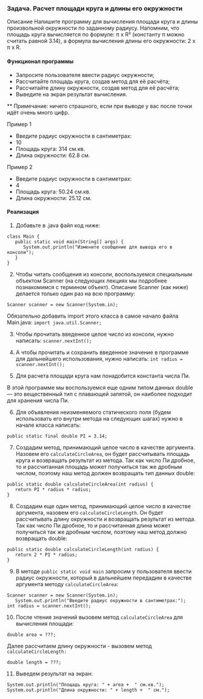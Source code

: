 ### Задача. Расчет площади круга и длины его окружности

Описание
Напишите программу для вычисления площади круга и длины произвольной окружности по заданному радиусу. Напомним, что
площадь круга вычисляется по формуле: π x R² (константу π можно считать равной 3.14), а формула вычисления длины его
окружности: 2 x π x R.

#### Функционал программы

* Запросите пользователя ввести радиус окружности;
* Рассчитайте площадь круга, создав метод для её расчёта;
* Рассчитайте длину окружности, создав метод для её расчёта;
* Выведите на экран результат вычисления.

** Примечание: ничего страшного, если при выводе у вас после точки идёт очень много цифр.

Пример 1

* Введите радиус окружности в сантиметрах:
* 10 <enter>
* Площадь круга: 314 см.кв.
* Длина окружности: 62.8 см.

Пример 2

* Введите радиус окружности в сантиметрах:
* 4 <enter>
* Площадь круга: 50.24 см.кв.
* Длина окружности: 25.12 см.

#### Реализация

1. Добавьте в .java файл код ниже:

````
class Main {
   public static void main(String[] args) {
      System.out.println("Измените сообщение для вывода его в консоли");
   }
}
````

2. Чтобы читать сообщения из консоли, воспользуемся специальным объектом Scanner (на следующих лекциях мы подробнее
   познакомимся с термином объект). Описание Scanner (как ниже) делается только один раз на всю программу:
````
Scanner scanner = new Scanner(System.in);
````
Обязательно добавить import этого класса в самое начало файла Main.java:
```import java.util.Scanner;```

3. Чтобы прочитать введенное целое число из консоли, нужно написать:
   ```scanner.nextInt();```

4. А чтобы прочитать и сохранить введенное значение в программе для дальнейшего использования, нужно написать:
   ```int radius = scanner.nextInt();```
5. Для расчета площади круга нам понадобится константа числа Пи.

В этой программе мы воспользуемся еще одним типом данных double — это вещественный тип с плавающей запятой, он наиболее
подходит для хранения числа Пи.

6. Для объявления неизменяемого статического поля (будем использовать его внутри метода на следующих шагах) нужно в
   начале класса написать:

```public static final double PI = 3.14;```

7. Создадим метод, принимающий целое число в качестве аргумента. Назовем его ```calculateCircleArea```, он будет
   рассчитывать площадь круга и возвращать результат из метода. Так как число Пи дробное, то и рассчитанная площадь
   может получиться так же дробным числом, поэтому наш метод должен возвращать тип данных double:

````
public static double calculateCircleArea(int radius) {
   return PI * radius * radius;
}
````

8. Создадим еще один метод, принимающий целое число в качестве аргумента, назовем его ```calculateCircleLength```. Он
   будет рассчитывать длину окружности и возвращать результат из метода. Так как число Пи дробное, то и рассчитанная
   длина может получиться так же дробным числом, поэтому наш метод должно возвращать double:

````
public static double calculateCircleLength(int radius) {
   return 2 * PI * radius;
}
````

9. В методе ```public static void main``` запросим у пользователя ввести радиус окружности, который в дальнейшем
   передадим в качестве аргумента методу ```calculateCircleArea```:

````
Scanner scanner = new Scanner(System.in);
   System.out.println("Введите радиус окружности в сантиметрах:");
int radius = scanner.nextInt();
````

10. После чтения значений вызовем метод ```calculateCircleArea``` для вычисления площади:

````    
double area = ???;
````    

Далее рассчитаем длину окружности - вызовем метод ```calculateCircleLength:```

````
double length = ???;
````

11. Выведем результат на экран:

````
System.out.println("Площадь круга: " + area +  " см.кв.");
System.out.println("Длина окружности: " + length +  " см.");
````
